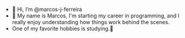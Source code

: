 - 👋 Hi, I’m @marcos-j-ferreira
- 👀 My name is Marcos, I'm starting my career in programming, and I really enjoy understanding how things work behind the scenes. 
- One of my favorite hobbies is studying.🧐
